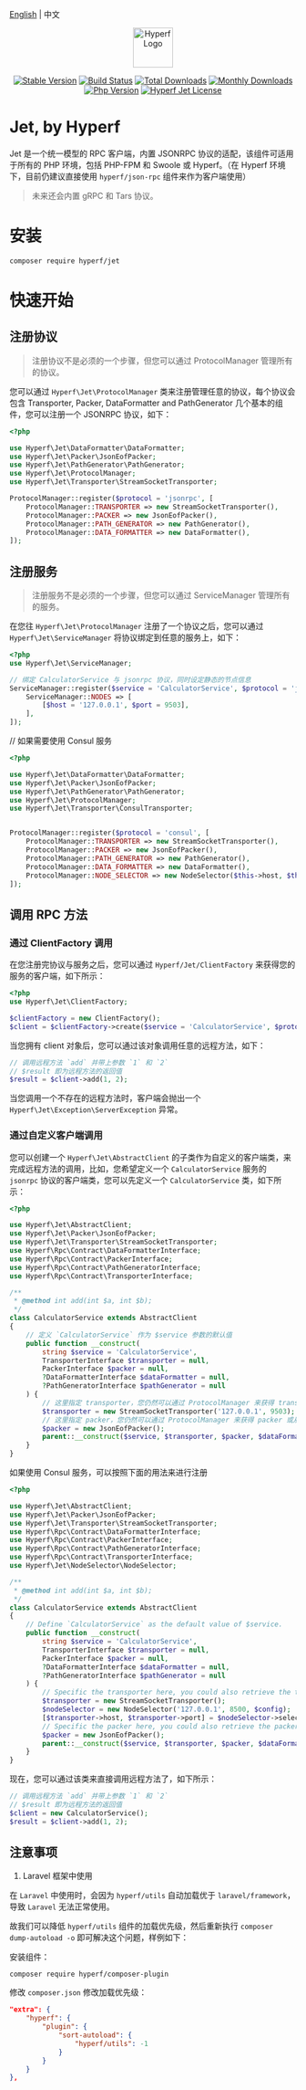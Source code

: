 [English](./README.md) | 中文

<p align="center"><a href="https://hyperf.io" target="_blank" rel="noopener noreferrer"><img width="70" src="https://cdn.jsdelivr.net/gh/hyperf/hyperf/docs/logo.png" alt="Hyperf Logo"></a></p>

<p align="center">
  <a href="https://github.com/hyperf/jet/releases"><img src="https://poser.pugx.org/hyperf/jet/v/stable" alt="Stable Version"></a>
  <a href="https://travis-ci.org/hyperf/jet"><img src="https://travis-ci.org/hyperf/jet.svg?branch=master" alt="Build Status"></a>
  <a href="https://packagist.org/packages/hyperf/jet"><img src="https://poser.pugx.org/hyperf/jet/downloads" alt="Total Downloads"></a>
  <a href="https://packagist.org/packages/hyperf/jet"><img src="https://poser.pugx.org/hyperf/jet/d/monthly" alt="Monthly Downloads"></a>
  <a href="https://www.php.net"><img src="https://img.shields.io/badge/php-%3E=7.2-brightgreen.svg?maxAge=2592000" alt="Php Version"></a>
  <a href="https://github.com/hyperf/jet/blob/master/LICENSE"><img src="https://img.shields.io/github/license/hyperf/jet.svg?maxAge=2592000" alt="Hyperf Jet License"></a>
</p>

# Jet, by Hyperf

Jet 是一个统一模型的 RPC 客户端，内置 JSONRPC 协议的适配，该组件可适用于所有的 PHP 环境，包括 PHP-FPM 和 Swoole 或 Hyperf。（在 Hyperf 环境下，目前仍建议直接使用 `hyperf/json-rpc` 组件来作为客户端使用）

> 未来还会内置 gRPC 和 Tars 协议。

# 安装

```bash
composer require hyperf/jet
```

# 快速开始

## 注册协议

> 注册协议不是必须的一个步骤，但您可以通过 ProtocolManager 管理所有的协议。

您可以通过 `Hyperf\Jet\ProtocolManager` 类来注册管理任意的协议，每个协议会包含 Transporter, Packer, DataFormatter and PathGenerator 几个基本的组件，您可以注册一个 JSONRPC 协议，如下：

```php
<?php

use Hyperf\Jet\DataFormatter\DataFormatter;
use Hyperf\Jet\Packer\JsonEofPacker;
use Hyperf\Jet\PathGenerator\PathGenerator;
use Hyperf\Jet\ProtocolManager;
use Hyperf\Jet\Transporter\StreamSocketTransporter;

ProtocolManager::register($protocol = 'jsonrpc', [
    ProtocolManager::TRANSPORTER => new StreamSocketTransporter(),
    ProtocolManager::PACKER => new JsonEofPacker(),
    ProtocolManager::PATH_GENERATOR => new PathGenerator(),
    ProtocolManager::DATA_FORMATTER => new DataFormatter(),
]);
```

## 注册服务

> 注册服务不是必须的一个步骤，但您可以通过 ServiceManager 管理所有的服务。

在您往 `Hyperf\Jet\ProtocolManager` 注册了一个协议之后，您可以通过 `Hyperf\Jet\ServiceManager` 将协议绑定到任意的服务上，如下：

```php
<?php
use Hyperf\Jet\ServiceManager;

// 绑定 CalculatorService 与 jsonrpc 协议，同时设定静态的节点信息
ServiceManager::register($service = 'CalculatorService', $protocol = 'jsonrpc', [
    ServiceManager::NODES => [
        [$host = '127.0.0.1', $port = 9503],
    ],
]);
```
// 如果需要使用 Consul 服务
```php
<?php

use Hyperf\Jet\DataFormatter\DataFormatter;
use Hyperf\Jet\Packer\JsonEofPacker;
use Hyperf\Jet\PathGenerator\PathGenerator;
use Hyperf\Jet\ProtocolManager;
use Hyperf\Jet\Transporter\ConsulTransporter;


ProtocolManager::register($protocol = 'consul', [
    ProtocolManager::TRANSPORTER => new StreamSocketTransporter(),
    ProtocolManager::PACKER => new JsonEofPacker(),
    ProtocolManager::PATH_GENERATOR => new PathGenerator(),
    ProtocolManager::DATA_FORMATTER => new DataFormatter(),
    ProtocolManager::NODE_SELECTOR => new NodeSelector($this->host, $this->port, $config), 
]);

```
## 调用 RPC 方法

### 通过 ClientFactory 调用

在您注册完协议与服务之后，您可以通过 `Hyperf/Jet/ClientFactory` 来获得您的服务的客户端，如下所示：

```php
<?php
use Hyperf\Jet\ClientFactory;

$clientFactory = new ClientFactory();
$client = $clientFactory->create($service = 'CalculatorService', $protocol = 'jsonrpc');
```

当您拥有 client 对象后，您可以通过该对象调用任意的远程方法，如下：

```php
// 调用远程方法 `add` 并带上参数 `1` 和 `2`
// $result 即为远程方法的返回值
$result = $client->add(1, 2);
```

当您调用一个不存在的远程方法时，客户端会抛出一个 `Hyperf\Jet\Exception\ServerException` 异常。

### 通过自定义客户端调用

您可以创建一个 `Hyperf\Jet\AbstractClient` 的子类作为自定义的客户端类，来完成远程方法的调用，比如，您希望定义一个 `CalculatorService` 服务的 `jsonrpc` 协议的客户端类，您可以先定义一个 `CalculatorService` 类，如下所示：

```php
<?php

use Hyperf\Jet\AbstractClient;
use Hyperf\Jet\Packer\JsonEofPacker;
use Hyperf\Jet\Transporter\StreamSocketTransporter;
use Hyperf\Rpc\Contract\DataFormatterInterface;
use Hyperf\Rpc\Contract\PackerInterface;
use Hyperf\Rpc\Contract\PathGeneratorInterface;
use Hyperf\Rpc\Contract\TransporterInterface;

/**
 * @method int add(int $a, int $b);
 */
class CalculatorService extends AbstractClient
{
    // 定义 `CalculatorService` 作为 $service 参数的默认值
    public function __construct(
        string $service = 'CalculatorService',
        TransporterInterface $transporter = null,
        PackerInterface $packer = null,
        ?DataFormatterInterface $dataFormatter = null,
        ?PathGeneratorInterface $pathGenerator = null
    ) {
        // 这里指定 transporter，您仍然可以通过 ProtocolManager 来获得 transporter 或从构造函数传递
        $transporter = new StreamSocketTransporter('127.0.0.1', 9503);
        // 这里指定 packer，您仍然可以通过 ProtocolManager 来获得 packer 或从构造函数传递
        $packer = new JsonEofPacker();
        parent::__construct($service, $transporter, $packer, $dataFormatter, $pathGenerator);
    }
}
```

如果使用 Consul 服务，可以按照下面的用法来进行注册
```php
<?php

use Hyperf\Jet\AbstractClient;
use Hyperf\Jet\Packer\JsonEofPacker;
use Hyperf\Jet\Transporter\StreamSocketTransporter;
use Hyperf\Rpc\Contract\DataFormatterInterface;
use Hyperf\Rpc\Contract\PackerInterface;
use Hyperf\Rpc\Contract\PathGeneratorInterface;
use Hyperf\Rpc\Contract\TransporterInterface;
use Hyperf\Jet\NodeSelector\NodeSelector;

/**
 * @method int add(int $a, int $b);
 */
class CalculatorService extends AbstractClient
{
    // Define `CalculatorService` as the default value of $service.
    public function __construct(
        string $service = 'CalculatorService',
        TransporterInterface $transporter = null,
        PackerInterface $packer = null,
        ?DataFormatterInterface $dataFormatter = null,
        ?PathGeneratorInterface $pathGenerator = null
    ) {
        // Specific the transporter here, you could also retrieve the transporter from ProtocolManager or passing by constructor.
        $transporter = new StreamSocketTransporter();
        $nodeSelector = new NodeSelector('127.0.0.1', 8500, $config);
        [$transporter->host, $transporter->port] = $nodeSelector->selectRandomNode($service, 'jsonrpc');
        // Specific the packer here, you could also retrieve the packer from ProtocolManager or passing by constructor.
        $packer = new JsonEofPacker();
        parent::__construct($service, $transporter, $packer, $dataFormatter, $pathGenerator);
    }
}
```

现在，您可以通过该类来直接调用远程方法了，如下所示：

```php
// 调用远程方法 `add` 并带上参数 `1` 和 `2`
// $result 即为远程方法的返回值
$client = new CalculatorService();
$result = $client->add(1, 2);
```


## 注意事项

1. Laravel 框架中使用

在 `Laravel` 中使用时，会因为 `hyperf/utils` 自动加载优于 `laravel/framework`，导致 `Laravel` 无法正常使用。

故我们可以降低 `hyperf/utils` 组件的加载优先级，然后重新执行 `composer dump-autoload -o` 即可解决这个问题，样例如下：

安装组件：

```
composer require hyperf/composer-plugin
```

修改 `composer.json` 修改加载优先级：

```json
"extra": {
    "hyperf": {
        "plugin": {
            "sort-autoload": {
                "hyperf/utils": -1
            }
        }
    }
},
```

